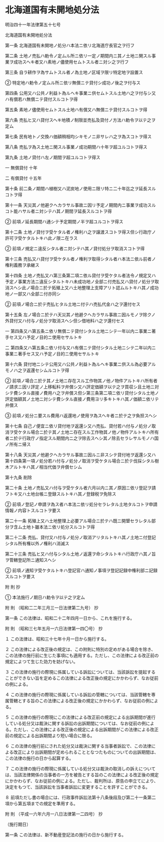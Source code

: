 # 北海道国有未開地処分法

明治四十一年法律第五十七号

北海道国有未開地処分法

第一条 北海道国有未開地ノ処分ハ本法ニ依リ北海道庁長官之ヲ行フ

第二条 土地ノ売払ハ勅令ノ定ムル所ニ依リ一定ノ期間内ニ其ノ土地ニ関スル事業ヲ成功スヘキ者又ハ素地ノ儘使用セムトスル者ニ対シ之ヲ行フ

第三条 自ラ耕作ヲ為サムトスル者ノ為土地ノ区域ヲ限リ特定地ヲ設置ス

② 特定地ハ勅令ノ定ムル所ニ依リ無償ニテ貸付シ成功ノ後之ヲ付与ス

第四条 公用又ハ公共ノ利益ト為ルヘキ事業ニ供セムトスル土地ハ之ヲ付与シ又ハ有償若ハ無償ニテ貸付スルコトヲ得

第五条 素地ノ儘使用セムトスル土地ハ有償又ハ無償ニテ貸付スルコトヲ得

第六条 売払ヒ又ハ貸付スヘキ地積ノ制限並売払及貸付ノ方法ハ勅令ヲ以テ之ヲ定ム

第七条 民有地トノ交換ハ価額稍相均シキモノニ非サレハ之ヲ為スコトヲ得ス

第八条 売払ヲ為ス土地ニ関スル事業ノ成功期間ハ十年ヲ超ユルコトヲ得ス

第九条 土地ノ貸付ハ左ノ期間ヲ超ユルコトヲ得ス

一 無償貸付 十年

二 有償貸付 十五年

第十条 前二条ノ期間ハ植樹又ハ泥炭地ノ使用ニ限リ特ニ二十年迄之ヲ延長スルコトヲ得

第十一条 天災其ノ他避クヘカラサル事故ニ因リ予定ノ期間内ニ事業ヲ成功スルコト能ハサル者ニ対シテハ其ノ期間ヲ延長スルコトヲ得

② 前項ノ延長期間ハ通シテ予定期間ノ半ヲ超ユルコトヲ得ス

第十二条 土地ノ貸付ヲ受ケタル者ノ権利ハ之ヲ譲渡スコトヲ得ス但シ行政庁ノ許可ヲ受ケタルトキハ此ノ限ニ在ラス

② 前項ノ規定ニ違反シタル者ニ対シテハ其ノ貸付処分ヲ取消スコトヲ得

第十三条 売払又ハ貸付ヲ受ケタル者ノ権利ヲ取得シタル者ハ本法ニ依ル前者ノ権利義務ヲ承継ス

第十四条 土地ノ売払又ハ第三条第二項ニ依ル貸付ヲ受ケタル者法令ノ規定又ハ予定ノ事業方法ニ違反シタルトキハ未成功地ノ全部ニ付売払又ハ貸付ノ処分ヲ取消スヘシ此ノ場合ニ於テ拓殖上又ハ土地整理上支障アリト認ムルトキハ其ノ成功地ノ一部又ハ全部ニ付亦同シ

② 前項ノ場合ニ於テ売払ヒタル土地ニ付テハ売払代金ハ之ヲ還付セス

第十五条 左ノ場合ニ於テハ天災其ノ他避クヘカラサル事故ニ因ルモノヲ除クノ外貸付又ハ付与ノ処分ヲ取消スヘシ但シ借地料ハ之ヲ還付セス

一 第四条又ハ第五条ニ依リ無償ニテ貸付シタル土地ニシテ一年以内ニ事業ニ著手セス又ハ予定ノ目的ニ使用セサルトキ

二 第四条又ハ第五条ニ依リ付与又ハ有償ニテ貸付シタル土地ニシテ二年以内ニ事業ニ著手セス又ハ予定ノ目的ニ使用セサルトキ

第十六条 貸付地ニシテ公用又ハ公共ノ利益ト為ルヘキ事業ニ供スル為必要アルモノハ之ヲ返還セシムルコトヲ得

② 前項ノ場合ニ於テ其ノ土地ニ存在スル工作物其ノ他ノ物件アルトキハ所有者ノ請求ニ因リ評定ノ上移転料ヲ弁償シ又ハ評定価額ヲ以テ之ヲ買収シ且土地ニ対シテ費シタル直接ノ費用ハ之ヲ弁償ス但シ第三条第二項ニ依リ貸付シタル土地ノ評定価額其ノ土地ニ対シテ費シタル直接ノ費用ヨリ多キトキハ其ノ価額ニ依リテ弁償ス

③ 前項ノ処分ニ要スル費用ハ返還地ノ使用ヲ為スヘキ者ニ於テ之ヲ負担スヘシ

第十七条 自己ノ便宜ニ依リ貸付地ヲ返還シ又ハ売払、貸付若ハ付与ノ処分ノ取消ヲ受ケタル場合ニ於テ其ノ土地ニ存在スル工作物其ノ他ノ物件アルトキハ所有者ニ於テ行政庁ノ指定スル期間内ニ之ヲ除去スヘシ其ノ除去セラレサルモノハ国ノ所有ニ帰ス

第十八条 天災其ノ他避クヘカラサル事故ニ因ルニ非スシテ貸付地ヲ返還シ又ハ第十四条第一項ノ処分若ハ付与ノ処分ノ取消ヲ受ケタル場合ニ於テ伐採シタル樹木アルトキハ其ノ相当代価ヲ弁償セシム

第十九条 削除

第二十条 土地ノ売払又ハ付与ヲ受ケタル者六月以内ニ其ノ原因ニ依リ登記ヲ請フトキ又ハ土地台帳ニ登録スルトキハ其ノ登録税ヲ免除ス

② 前項ノ登記ノ申請ヲ為ス者ハ本法ニ依リ処分セラレタル土地タルコトヲ申請情報ノ内容トスルコトヲ要ス

第二十一条 拓殖上又ハ土地整理上必要アル場合ニ於テハ既ニ開墾セラレタル部分ヲ含ム土地ト雖本法ニ依リ処分スルコトヲ得

第二十二条 売払、貸付又ハ付与ノ処分ノ取消アリタルトキハ其ノ土地ニ付登記シタル所有権以外ノ権利ハ消滅ス

第二十三条 売払ヒ又ハ付与シタル土地ノ返還ヲ命シタルトキハ行政庁ハ其ノ旨ヲ管轄登記所ニ通知スヘシ

② 前項ノ通知ヲ受ケタルトキハ登記官ハ通知ノ事項ヲ登記記録中権利部ニ記録スルコトヲ要ス

附 則 抄

① 本法施行ノ期日ハ勅令ヲ以テ之ヲ定ム

附 則 （昭和二二年三月三一日法律第二九号） 抄

第一条 この法律は、昭和二十二年四月一日から、これを施行する。

附 則 （昭和三七年五月一六日法律第一四〇号） 抄

１ この法律は、昭和三十七年十月一日から施行する。

２ この法律による改正後の規定は、この附則に特別の定めがある場合を除き、この法律の施行前に生じた事項にも適用する。ただし、この法律による改正前の規定によつて生じた効力を妨げない。

３ この法律の施行の際現に係属している訴訟については、当該訴訟を提起することができない旨を定めるこの法律による改正後の規定にかかわらず、なお従前の例による。

４ この法律の施行の際現に係属している訴訟の管轄については、当該管轄を専属管轄とする旨のこの法律による改正後の規定にかかわらず、なお従前の例による。

５ この法律の施行の際現にこの法律による改正前の規定による出訴期間が進行している処分又は裁決に関する訴訟の出訴期間については、なお従前の例による。ただし、この法律による改正後の規定による出訴期間がこの法律による改正前の規定による出訴期間より短い場合に限る。

６ この法律の施行前にされた処分又は裁決に関する当事者訴訟で、この法律による改正により出訴期間が定められることとなつたものについての出訴期間は、この法律の施行の日から起算する。

７ この法律の施行の際現に係属している処分又は裁決の取消しの訴えについては、当該法律関係の当事者の一方を被告とする旨のこの法律による改正後の規定にかかわらず、なお従前の例による。ただし、裁判所は、原告の申立てにより、決定をもつて、当該訴訟を当事者訴訟に変更することを許すことができる。

８ 前項ただし書の場合には、行政事件訴訟法第十八条後段及び第二十一条第二項から第五項までの規定を準用する。

附 則 （平成一六年六月一八日法律第一二四号） 抄

（施行期日）

第一条 この法律は、新不動産登記法の施行の日から施行する。
